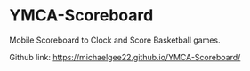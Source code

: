 # YMCA-Scoreboard

Mobile Scoreboard to Clock and Score Basketball games.

Github link: https://michaelgee22.github.io/YMCA-Scoreboard/
